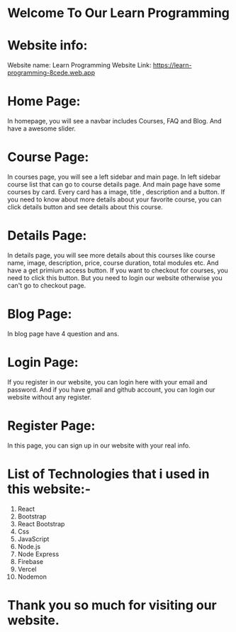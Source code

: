 # Welcome To Our Learn Programming

# Website info:
Website name: Learn Programming
Website Link: https://learn-programming-8cede.web.app

# Home Page:
In homepage, you will see a navbar includes Courses, FAQ and Blog.
And have a awesome slider. 

# Course Page:
In courses page, you will see a left sidebar and main page. In left sidebar course list that can go to course details page. And main page have some courses by card. Every card has a image, title , description and a button. If you need to know about more details about your favorite course, you can click details button and see details about this course. 

# Details Page:
In details page, you will see more details about this courses like course name, image, description, price, course duration, total modules etc. And have a get primium access button. If you want to checkout for courses, you need to click this button. But you need to login our website otherwise you can't go to checkout page.

# Blog Page:
In blog page have 4 question and ans.

# Login Page:
If you register in our website, you can login here with your email and password. And if you have gmail and github account, you can login our website without any register. 

# Register Page:
In this page, you can sign up in our website with your real info. 


# List of Technologies that i used in this website:-
   1. React
   2. Bootstrap
   3. React Bootstrap
   4. Css
   5. JavaScript
   6. Node.js
   7. Node Express
   8. Firebase
   9. Vercel
   10. Nodemon

# Thank you so much for visiting our website. 